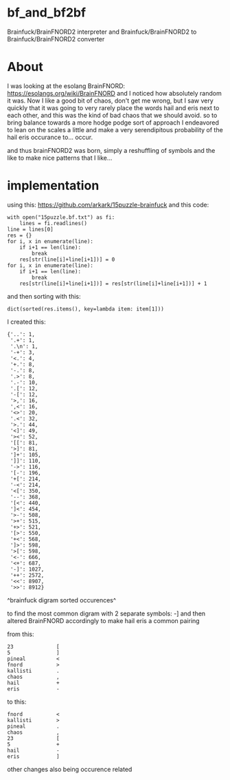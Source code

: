 # bf_and_bf2bf
Brainfuck/BrainFNORD2 interpreter and Brainfuck/BrainFNORD2 to Brainfuck/BrainFNORD2 converter

# About
I was looking at the esolang BrainFNORD: https://esolangs.org/wiki/BrainFNORD
and I noticed how absolutely random it was. Now I like a good bit of chaos, don't get me wrong, but I saw very quickly that it was going to very rarely place the words hail and eris next to each other, and this was the kind of bad chaos that we should avoid. so to bring balance towards a more hodge podge sort of approach I endeavored to lean on the scales a little and make a very serendipitous probability of the hail eris occurance to... occur.

and thus brainFNORD2 was born, simply a reshuffling of symbols and the like to make nice patterns that I like...

# implementation
using this: https://github.com/arkark/15puzzle-brainfuck
and this code:
```
with open("15puzzle.bf.txt") as fi:
	lines = fi.readlines()
line = lines[0]
res = {}
for i, x in enumerate(line):
    if i+1 == len(line):
        break
    res[str(line[i]+line[i+1])] = 0
for i, x in enumerate(line):
    if i+1 == len(line):
        break
    res[str(line[i]+line[i+1])] = res[str(line[i]+line[i+1])] + 1
```
and then sorting with this:
```
dict(sorted(res.items(), key=lambda item: item[1]))
```
I created this: 
```
{'..': 1,
 '.+': 1,
 '.\n': 1,
 '-+': 3,
 '<.': 4,
 '+.': 8,
 '-.': 8,
 '.>': 8,
 '.-': 10,
 '.[': 12,
 '-[': 12,
 '>,': 16,
 ',<': 16,
 '<>': 20,
 '.<': 32,
 '>.': 44,
 '<]': 49,
 '><': 52,
 '[[': 81,
 '>]': 81,
 ']+': 105,
 ']]': 110,
 '->': 116,
 '[-': 196,
 '+[': 214,
 '-<': 214,
 '<[': 350,
 '--': 368,
 '[<': 440,
 ']<': 454,
 '>-': 508,
 '>+': 515,
 '+>': 521,
 '[>': 550,
 '+<': 568,
 ']>': 598,
 '>[': 598,
 '<-': 666,
 '<+': 687,
 '-]': 1027,
 '++': 2572,
 '<<': 8907,
 '>>': 8912}
```
^brainfuck digram sorted occurences^

to find the most common digram with 2 separate symbols: -]
and then altered BrainFNORD accordingly to make hail eris a common pairing

from this:
```
23              [
5               ]
pineal          <
fnord           >
kallisti        .
chaos           ,
hail            +
eris            -
```
to this:
```
fnord           <
kallisti        >
pineal          .
chaos           ,
23              [
5               +
hail            -
eris            ]
```
other changes also being occurence related

